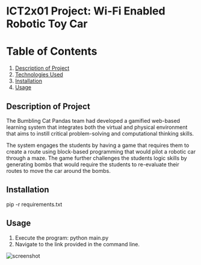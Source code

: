 # ICT2x01 Project: Wi-Fi Enabled Robotic Toy Car

# Table of Contents
1. [Description of Project](#description-of-Project)
2. [Technologies Used](#technologies-used)
3. [Installation](#installation)
4. [Usage](#usage)

## Description of Project <a name="description-of-project"></a>
The Bumbling Cat Pandas team had developed a gamified web-based learning system that integrates both the virtual and physical environment that aims to instill critical problem-solving and computational thinking skills.

The system engages the students by having a game that requires them to create a route using block-based programming that would pilot a robotic car through a maze. The game further challenges the students logic skills by generating bombs that would require the students to re-evaluate their routes to move the car around the bombs. 

## Installation <a name="installation"></a>
pip -r requirements.txt

## Usage <a name="usage"></a>
1) Execute the program: python main.py
2) Navigate to the link provided in the command line. 

![screenshot](https://drive.google.com/uc?export=view&id=1JWoiP1Clp29KRJQxnHNQIVjMYjqNzBQ-)